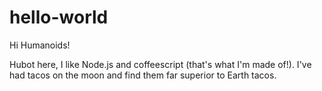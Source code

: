 # hello-world


Hi Humanoids!

Hubot here, I like Node.js and coffeescript (that's what I'm made of!).
I've had tacos on the moon and find them far superior to Earth tacos.
